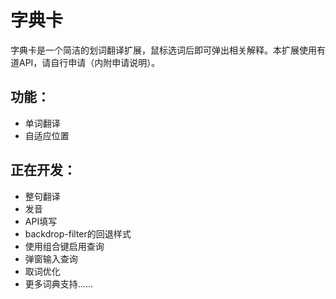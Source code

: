 # 字典卡

字典卡是一个简洁的划词翻译扩展，鼠标选词后即可弹出相关解释。本扩展使用有道API，请自行申请（内附申请说明）。

## 功能：

- 单词翻译
- 自适应位置

## 正在开发：

- 整句翻译
- 发音
- API填写
- backdrop-filter的回退样式
- 使用组合键启用查询
- 弹窗输入查询
- 取词优化
- 更多词典支持……